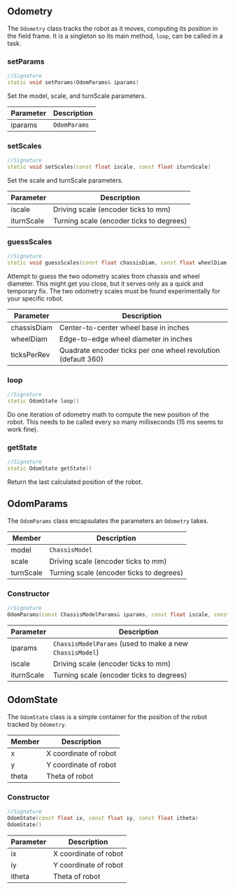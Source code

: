 ## Odometry

The `Odometry` class tracks the robot as it moves, computing its position in the field frame. It is a singleton so its main method, `loop`, can be called in a task.

### setParams

```c++
//Signature
static void setParams(OdomParams& iparams)
```

Set the model, scale, and turnScale parameters.

Parameter | Description
----------|------------
iparams | `OdomParams`

### setScales

```c++
//Signature
static void setScales(const float iscale, const float iturnScale)
```

Set the scale and turnScale parameters.

Parameter | Description
----------|------------
iscale | Driving scale (encoder ticks to mm)
iturnScale | Turning scale (encoder ticks to degrees)

### guessScales

```c++
//Signature
static void guessScales(const float chassisDiam, const float wheelDiam, const float ticksPerRev = 360.0)
```

Attempt to guess the two odometry scales from chassis and wheel diameter. This might get you close, but it serves only as a quick and temporary fix. The two odometry scales must be found experimentally for your specific robot.

Parameter | Description
----------|------------
chassisDiam | Center-to-center wheel base in inches
wheelDiam | Edge-to-edge wheel diameter in inches
ticksPerRev | Quadrate encoder ticks per one wheel revolution (default 360)

### loop

```c++
//Signature
static OdomState loop()
```

Do one iteration of odometry math to compute the new position of the robot. This needs to be called every so many milliseconds (15 ms seems to work fine).

### getState

```c++
//Signature
static OdomState getState()
```

Return the last calculated position of the robot.

## OdomParams

The `OdomParams` class encapsulates the parameters an `Odometry` takes.

Member | Description
-------|------------
model | `ChassisModel`
scale | Driving scale (encoder ticks to mm)
turnScale | Turning scale (encoder ticks to degrees)

### Constructor

```c++
//Signature
OdomParams(const ChassisModelParams& iparams, const float iscale, const float iturnScale)
```

Parameter | Description
----------|------------
iparams | `ChassisModelParams` (used to make a new `ChassisModel`)
iscale | Driving scale (encoder ticks to mm)
iturnScale | Turning scale (encoder ticks to degrees)

## OdomState

The `OdomState` class is a simple container for the position of the robot tracked by `Odometry`.

Member | Description
-------|------------
x | X coordinate of robot
y | Y coordinate of robot
theta | Theta of robot

### Constructor

```c++
//Signature
OdomState(const float ix, const float iy, const float itheta)
OdomState()
```

Parameter | Description
----------|------------
ix | X coordinate of robot
iy | Y coordinate of robot
itheta | Theta of robot

